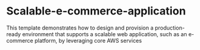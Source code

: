 # Scalable-e-commerce-application
This template demonstrates how to design and provision a production-ready environment that supports a scalable web application, such as an e-commerce platform, by leveraging core AWS services
